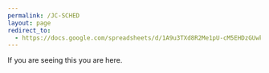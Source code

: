 ```yaml
---
permalink: /JC-SCHED
layout: page
redirect_to:
  - https://docs.google.com/spreadsheets/d/1A9u3TXd8R2Me1pU-cM5EHDzGUwkCjLkAPAqp2AMzt9E/edit?gid=1623305838#gid=1623305838
---
```



If you are seeing this you are here.  
